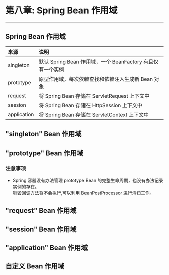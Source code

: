 # 第八章: Spring Bean 作用域
---
## Spring Bean 作用域
| 来源        | 说明                                         |
|:----------|:-------------------------------------------|
| singleton | 默认 Spring Bean 作用域，一个 BeanFactory 有且仅有一个实例 |
| prototype | 原型作用域，每次依赖查找和依赖注入生成新 Bean 对象               |
| request   | 将 Spring Bean 存储在 ServletRequest 上下文中      |
| session   | 将 Spring Bean 存储在 HttpSession 上下文中         |
| application | 将 Spring Bean 存储在 ServletContext 上下文中       |

## "singleton" Bean 作用域

## "prototype" Bean 作用域
### 注意事项
* Spring 容器没有办法管理 prototype Bean 的完整生命周期，也没有办法记录实例的存在。<br/>
销毁回调方法将不会执行,可以利用 BeanPostProcessor 进行清扫工作。
## "request" Bean 作用域

## "session" Bean 作用域

## "application" Bean 作用域

## 自定义 Bean 作用域
